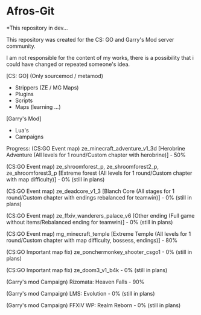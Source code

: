 # Afros-Git

*This repository in dev...

This repository was created for the CS: GO and Garry's Mod server community.

I am not responsible for the content of my works, there is a possibility that i could have changed or repeated someone's idea.

[CS: GO] (Only sourcemod / metamod)
* Strippers (ZE / MG Maps)
* Plugins
* Scripts
* Maps (learning ...)

[Garry's Mod]
* Lua's
* Campaigns


Progress:
(CS:GO Event map) ze_minecraft_adventure_v1_3d [Herobrine Adventure (All levels for 1 round/Custom chapter with herobrine)] - 50%

(CS:GO Event map) ze_shroomforest_p, ze_shroomforest2_p, ze_shroomforest3_p [Extreme forest (All levels for 1 round/Custom chapter with map difficulty)] - 0% (still in plans)

(CS:GO Event map) ze_deadcore_v1_3 [Blanch Core (All stages for 1 round/Custom chapter with endings rebalanced for teamwin)] - 0% (still in plans)

(CS:GO Event map) ze_ffxiv_wanderers_palace_v6 [Other ending (Full game without items/Rebalanced ending for teamwin)] - 0% (still in plans)

(CS:GO Event map) mg_minecraft_temple [Extreme Temple (All levels for 1 round/Custom chapter with map difficulty, bossess, endings)] - 80%

(CS:GO Important map fix) ze_ponchermonkey_shooter_csgo1 - 0% (still in plans)

(CS:GO Important map fix) ze_doom3_v1_b4k - 0% (still in plans)

(Garry's mod Campaign) Rizomata: Heaven Falls - 90%

(Garry's mod Campaign) LMS: Evolution - 0% (still in plans)

(Garry's mod Campaign) FFXIV WP: Realm Reborn - 0% (still in plans)


